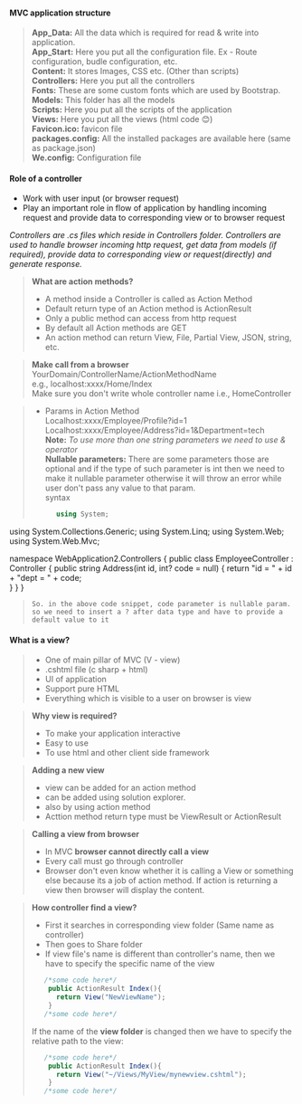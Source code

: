 #### MVC application structure    
> **App_Data:** All the data which is required for read & write into application.   
> **App_Start:** Here you put all the configuration file. Ex - Route configuration, budle configuration, etc.   
> **Content:** It stores Images, CSS etc. (Other than scripts)    
> **Controllers:** Here you put all the controllers   
> **Fonts:** These are some custom fonts which are used by Bootstrap.    
> **Models:** This folder has all the models   
> **Scripts:** Here you put all the scripts of the application   
> **Views:**  Here you put all the views (html code 😊)    
> **Favicon.ico:**   favicon file  
> **packages.config:**   All the installed packages are available here   (same as package.json)   
> **We.config:**  Configuration file   
> 

#### Role of a controller   
 - Work with user input (or browser request)   
 - Play an important role in flow of application by handling incoming request and provide data to corresponding view or to browser request   

_Controllers are .cs files which reside in Controllers folder. Controllers are used to handle browser incoming http request, get data from models (if required), provide data to corresponding view or request(directly) and generate response._   

> **What are action methods?**   
> - A method inside a Controller is called as Action Method   
> - Default return type of an Action method is ActionResult    
> - Only a public method can access from http request   
> - By default all Action methods are GET   
> - An action method can return View, File, Partial View, JSON, string, etc.   

 > **Make call from a browser**
 > YourDomain/ControllerName/ActionMethodName   
 > e.g., localhost:xxxx/Home/Index    
 > Make sure you don't write whole controller name i.e., HomeController    
 
> * Params in Action Method   
> Localhost:xxxx/Employee/Profile?id=1    
> Localhost:xxxx/Employee/Address?id=1&Department=tech   
> **Note:** _To use more than one string parameters we need to use & operator_    
> **Nullable parameters:**  There are some parameters those are optional and if the type of such parameter is int then we need to make it nullable parameter otherwise it will throw an error while user don't pass any value to that param.   
> syntax   
> ```c#     
>       using System;
using System.Collections.Generic;
using System.Linq;
using System.Web;
using System.Web.Mvc;

namespace WebApplication2.Controllers
{
    public class EmployeeController : Controller
    {
        public string Address(int id, int? code = null)
        {
            return "id = " + id + "dept = " + code;  
        }
    }
}  
> ```   
> So. in the above code snippet, code parameter is nullable param. so we need to insert a ? after data type and have to provide a default value to it    


#### What is a view?   
> - One of main pillar of MVC (V - view)  
> - .cshtml file (c sharp + html)  
> - UI of application  
> - Support pure HTML   
> - Everything which is visible to a user on browser is view   

> **Why view is required?**   
> - To make your application interactive   
> - Easy to use   
> - To use html and other client side framework   

> **Adding a new view**   
> - view can be added for an action method     
> - can be added using solution explorer.     
> - also by using action method    
> - Acttion method return type must be ViewResult or ActionResult   

> **Calling a view from browser**    
> - In MVC **browser cannot directly call a view**    
> - Every call must go through controller   
> - Browser don't even know whether it is calling a View or something else because its a job of action method. If action is returning a view then browser will display the content.   

> **How controller find a view?**   
> - First it searches in corresponding view folder (Same name as controller)   
> - Then goes to Share folder   
> - If view file's name is different than controller's name, then we have to specify the specific name of the view   
> ```c#    
>    /*some code here*/     
>     public ActionResult Index(){   
>       return View("NewViewName");
>     }      
>    /*some code here*/     
> ```     
> If the name of the **view folder** is changed then we have to specify the relative path to the view:   
> ```c#    
>    /*some code here*/     
>     public ActionResult Index(){   
>       return View("~/Views/MyView/mynewview.cshtml");    
>     }       
>    /*some code here*/         
> ```      

 


 









